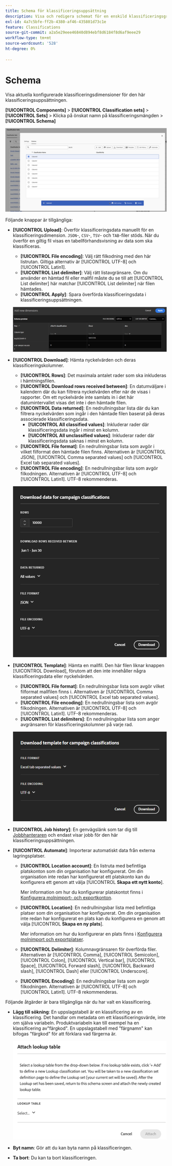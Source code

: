 ```yaml
---
title: Schema för klassificeringsuppsättning
description: Visa och redigera schemat för en enskild klassificeringsgrupp.
exl-id: 4a7c5bfe-ff2b-4380-af46-435801d73c1e
feature: Classifications
source-git-commit: a2a5e29eee46840d894ebf8d6184f8d6af9eee29
workflow-type: tm+mt
source-wordcount: '528'
ht-degree: 0%

---
```


# Schema

Visa aktuella konfigurerade klassificeringsdimensioner för den här klassificeringsuppsättningen.

**[!UICONTROL Components]** > **[!UICONTROL Classification sets]** > **[!UICONTROL Sets]** > Klicka på önskat namn på klassificeringsmängden > **[!UICONTROL Schema]**

![klassificeringsuppsättningens schema-UI](../../assets/classification-set-schema.png)

Följande knappar är tillgängliga:

<!--* **[!UICONTROL Add]**: Adds an empty row so that you can add a classification dimension to the schema.-->
* **[!UICONTROL Upload]**: Överför klassificeringsdata manuellt för en klassificeringsdimension. `JSON`-, `CSV`-, `TSV`- och `TAB`-filer stöds. När du överför en giltig fil visas en tabellförhandsvisning av data som ska klassificeras.
   * **[!UICONTROL File encoding]**: Välj rätt filkodning med den här listrutan. Giltiga alternativ är [!UICONTROL UTF-8] och [!UICONTROL Latin1].
   * **[!UICONTROL List delimiter]**: Välj rätt listavgränsare. Om du använder en hämtad fil eller mallfil måste du se till att [!UICONTROL List delimiter] här matchar [!UICONTROL List delimiter] när filen hämtades.
   * **[!UICONTROL Apply]**: Spara överförda klassificeringsdata i klassificeringsuppsättningen.

  ![Överföring av klassificeringsuppsättning](../../assets/classification-set-upload.png)

* **[!UICONTROL Download]**: Hämta nyckelvärden och deras klassificeringskolumner.
   * **[!UICONTROL Rows]**: Det maximala antalet rader som ska inkluderas i hämtningsfilen.
   * **[!UICONTROL Download rows received between]**: En datumväljare i kalendern där du kan filtrera nyckelvärden efter när de visas i rapporter. Om ett nyckelvärde inte samlats in i det här datumintervallet visas det inte i den hämtade filen.
   * **[!UICONTROL Data returned]**: En nedrullningsbar lista där du kan filtrera nyckelvärden som ingår i den hämtade filen baserat på deras associerade klassificeringsdata.
      * **[!UICONTROL All classified values]**: Inkluderar rader där klassificeringsdata ingår i minst en kolumn.
      * **[!UICONTROL All unclassified values]**: Inkluderar rader där klassificeringsdata saknas i minst en kolumn.
   * **[!UICONTROL File format]**: En nedrullningsbar lista som avgör i vilket filformat den hämtade filen finns. Alternativen är [!UICONTROL JSON], [!UICONTROL Comma separated values] och [!UICONTROL Excel tab separated values].
   * **[!UICONTROL File encoding]**: En nedrullningsbar lista som avgör filkodningen. Alternativen är [!UICONTROL UTF-8] och [!UICONTROL Latin1]. UTF-8 rekommenderas.

  ![Hämtning av klassificeringsuppsättning](../../assets/classification-set-download.png)

* **[!UICONTROL Template]**: Hämta en mallfil. Den här filen liknar knappen [!UICONTROL Download], förutom att den inte innehåller några klassificeringsdata eller nyckelvärden.
   * **[!UICONTROL File format]**: En nedrullningsbar lista som avgör vilket filformat mallfilen finns i. Alternativen är [!UICONTROL Comma separated values] och [!UICONTROL Excel tab separated values].
   * **[!UICONTROL File encoding]**: En nedrullningsbar lista som avgör filkodningen. Alternativen är [!UICONTROL UTF-8] och [!UICONTROL Latin1]. UTF-8 rekommenderas.
   * **[!UICONTROL List delimiters]**: En nedrullningsbar lista som anger avgränsaren för klassificeringskolumner på varje rad.

  ![Mallen för klassificeringsuppsättning](../../assets/classification-set-template.png)

* **[!UICONTROL Job history]**: En genvägslänk som tar dig till [Jobbhanteraren](../job-manager.md) och endast visar jobb för den här klassificeringsuppsättningen.
* **[!UICONTROL Automate]**: Importerar automatiskt data från externa lagringsplatser.
   * **[!UICONTROL Location account]**: En listruta med befintliga platskonton som din organisation har konfigurerat. Om din organisation inte redan har konfigurerat ett platskonto kan du konfigurera ett genom att välja [!UICONTROL **Skapa ett nytt konto**].

     Mer information om hur du konfigurerar platskontot finns i [Konfigurera molnimport- och exportkonton](/help/components/locations/configure-import-accounts.md).

   * **[!UICONTROL Location]**: En nedrullningsbar lista med befintliga platser som din organisation har konfigurerat. Om din organisation inte redan har konfigurerat en plats kan du konfigurera en genom att välja [!UICONTROL **Skapa en ny plats**].

     Mer information om hur du konfigurerar en plats finns i [Konfigurera molnimport och exportplatser](/help/components/locations/configure-import-locations.md).

   * **[!UICONTROL Delimiter]**: Kolumnavgränsaren för överförda filer. Alternativen är [!UICONTROL Comma], [!UICONTROL Semicolon], [!UICONTROL Colon], [!UICONTROL Vertical bar], [!UICONTROL Space], [!UICONTROL Forward slash], [!UICONTROL Backward slash], [!UICONTROL Dash] eller [!UICONTROL Underscore].

   * **[!UICONTROL Encoding]**: En nedrullningsbar lista som avgör filkodningen. Alternativen är [!UICONTROL UTF-8] och [!UICONTROL Latin1]. UTF-8 rekommenderas.

Följande åtgärder är bara tillgängliga när du har valt en klassificering.

* **Lägg till sökning**: En uppslagstabell är en klassificering av en klassificering. Det handlar om metadata om ett klassificeringsvärde, inte om själva variabeln. Produktvariabeln kan till exempel ha en klassificering av&quot;färgkod&quot;. En uppslagstabell med &quot;färgnamn&quot; kan bifogas &quot;färgkod&quot; för att förklara vad färgerna är.

  ![Bifoga uppslagstabell](../../assets/lookup.png)

* **Byt namn**: Gör att du kan byta namn på klassificeringen.

* **Ta bort**: Du kan ta bort klassificeringen.
